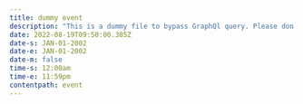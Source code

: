 ```yaml
---
title: dummy event
description: "This is a dummy file to bypass GraphQl query. Please don't delete."
date: 2022-08-19T09:50:00.305Z
date-s: JAN-01-2002
date-e: JAN-01-2002
date-m: false
time-s: 12:00am
time-e: 11:59pm
contentpath: event
---
```

